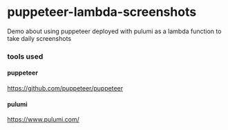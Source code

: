 # puppeteer-lambda-screenshots
Demo about using puppeteer deployed with pulumi as a lambda function to take daily screenshots 

### tools used 
#### puppeteer
https://github.com/puppeteer/puppeteer

#### pulumi 
https://www.pulumi.com/

